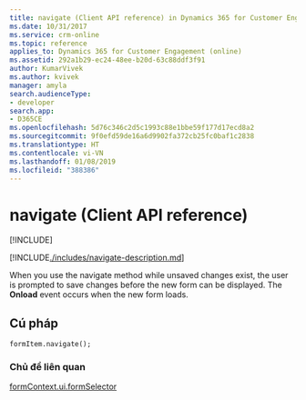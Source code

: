```yaml
---
title: navigate (Client API reference) in Dynamics 365 for Customer Engagement| MicrosoftDocs
ms.date: 10/31/2017
ms.service: crm-online
ms.topic: reference
applies_to: Dynamics 365 for Customer Engagement (online)
ms.assetid: 292a1b29-ec24-48ee-b20d-63c88ddf3f91
author: KumarVivek
ms.author: kvivek
manager: amyla
search.audienceType:
- developer
search.app:
- D365CE
ms.openlocfilehash: 5d76c346c2d5c1993c88e1bbe59f177d17ecd8a2
ms.sourcegitcommit: 9f0efd59de16a6d9902fa372cb25fc0baf1c2838
ms.translationtype: HT
ms.contentlocale: vi-VN
ms.lasthandoff: 01/08/2019
ms.locfileid: "388386"
---
```

# <a name="navigate-client-api-reference"></a>navigate (Client API reference)

[!INCLUDE[](../../../../includes/cc_applies_to_update_9_0_0.md)]

[!INCLUDE[./includes/navigate-description.md](./includes/navigate-description.md)]

When you use the navigate method while unsaved changes exist, the user is prompted to save changes before the new form can be displayed. The **Onload** event occurs when the new form loads.

## <a name="syntax"></a>Cú pháp

`formItem.navigate();`

### <a name="related-topics"></a>Chủ đề liên quan

[formContext.ui.formSelector](../formContext-ui-formSelector.md)



